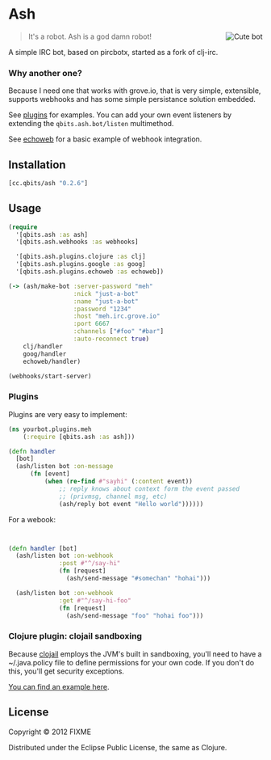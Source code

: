
# Ash

<img src="http://cloud.github.com/downloads/mpenet/ash/ash.jpg"
 alt="Cute bot" title="Cute bot" align="right"  />

> It's a robot. Ash is a god damn robot!

A simple IRC bot, based on pircbotx, started as a fork of clj-irc.

### Why another one?

Because I need one that works with grove.io, that is very simple,
extensible, supports webhooks and has some simple persistance solution embedded.

See [plugins](https://github.com/mpenet/ash/tree/master/src/qbits/ash/plugins) for
examples. You can add your own event listeners by extending the `qbits.ash.bot/listen`
multimethod.

See [echoweb](https://github.com/mpenet/ash/blob/master/src/qbits/ash/plugins/echoweb.clj)
for a basic example of webhook integration.

## Installation

```clojure
[cc.qbits/ash "0.2.6"]
```

## Usage

```clojure
(require
  '[qbits.ash :as ash]
  '[qbits.ash.webhooks :as webhooks]

  '[qbits.ash.plugins.clojure :as clj]
  '[qbits.ash.plugins.google :as goog]
  '[qbits.ash.plugins.echoweb :as echoweb])

(-> (ash/make-bot :server-password "meh"
                  :nick "just-a-bot"
                  :name "just-a-bot"
                  :password "1234"
                  :host "meh.irc.grove.io"
                  :port 6667
                  :channels ["#foo" "#bar"]
                  :auto-reconnect true)
    clj/handler
    goog/handler
    echoweb/handler)

(webhooks/start-server)
```

### Plugins

Plugins are very easy to implement:

```clojure
(ns yourbot.plugins.meh
    (:require [qbits.ash :as ash]))

(defn handler
  [bot]
  (ash/listen bot :on-message
      (fn [event]
          (when (re-find #"sayhi" (:content event))
              ;; reply knows about context form the event passed
              ;; (privmsg, channel msg, etc)
              (ash/reply bot event "Hello world"))))))
```

For a webook:

```clojure


(defn handler [bot]
  (ash/listen bot :on-webhook
              :post #"^/say-hi"
              (fn [request]
                (ash/send-message "#somechan" "hohai")))

  (ash/listen bot :on-webhook
              :get #"^/say-hi-foo"
              (fn [request]
                (ash/send-message "foo" "hohai foo")))
```

### Clojure plugin: clojail sandboxing

Because [clojail](https://github.com/flatland/clojail) employs the
JVM's built in sandboxing, you'll need to have a ~/.java.policy file
to define permissions for your own code. If you don't do this, you'll
get security exceptions.

[You can find an example here](https://github.com/flatland/clojail/blob/master/example.policy).

## License

Copyright © 2012 FIXME

Distributed under the Eclipse Public License, the same as Clojure.
